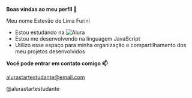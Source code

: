 **Boas vindas ao meu perfil 💙**

Meu nome Estevão de Lima Furini

- Estou estudando na  ![Alura]([(https://www.alura.com.br/)])
- Estou me desenvolvendo na linguagem JavaScript
- Utilizo esse espaço para minha organização e compartilhamento dos meu projetos desenvolvidos

**Você pode entrar em contato comigo 📫**

alurastartestudante@email.com

@alurastartestudante
